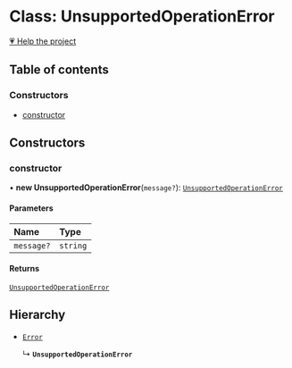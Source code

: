 # Class: UnsupportedOperationError

[💗 Help the project](https://github.com/sponsors/panva)

## Table of contents

### Constructors

- [constructor](UnsupportedOperationError.md#constructor)

## Constructors

### constructor

• **new UnsupportedOperationError**(`message?`): [`UnsupportedOperationError`](UnsupportedOperationError.md)

#### Parameters

| Name | Type |
| :------ | :------ |
| `message?` | `string` |

#### Returns

[`UnsupportedOperationError`](UnsupportedOperationError.md)

## Hierarchy

- [`Error`]( https://developer.mozilla.org/docs/Web/JavaScript/Reference/Global_Objects/Error )

  ↳ **`UnsupportedOperationError`**

